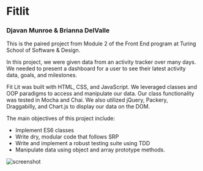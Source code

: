 # Fitlit
### Djavan Munroe & Brianna DelValle
This is the paired project from Module 2 of the Front End program at Turing School of Software & Design. 

In this project, we were given data from an activity tracker over many days. We needed to present a dashboard for a user to see their latest activity data, goals, and milestones. 

Fit Lit was built with HTML, CSS, and JavaScript. We leveraged classes and OOP paradigms to access and manipulate our data. Our class functionality was tested in Mocha and Chai. We also utilized jQuery, Packery, Draggabilly, and Chart.js to display our data on the DOM. 


The main objectives of this project include: 
* Implement ES6 classes
* Write dry, modular code that follows SRP
* Write and implement a robust testing suite using TDD
* Manipulate data using object and array prototype methods. 

![screenshot](https://i.imgur.com/X3vaznC.png)
